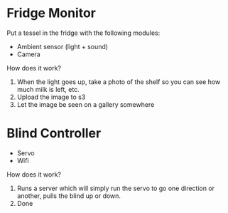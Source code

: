 # Fridge Monitor

Put a tessel in the fridge with the following modules:

* Ambient sensor (light + sound)
* Camera

How does it work?
1. When the light goes up, take a photo of the shelf so you can see how much milk is left, etc.
2. Upload the image to s3
3. Let the image be seen on a gallery somewhere

# Blind Controller

* Servo
* Wifi

How does it work?
1. Runs a server which will simply run the servo to go one direction or another, pulls the blind up or down.
2. Done
